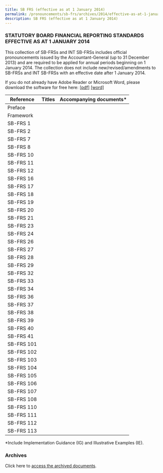 ```yaml
---
title: SB FRS (effective as at 1 January 2014)
permalink: /pronouncements/sb-frs/archives/2014/effective-as-at-1-january-2014/
description: SB FRS (effective as at 1 January 2014)
---
```

### STATUTORY BOARD FINANCIAL REPORTING STANDARDS EFFECTIVE AS AT 1 JANUARY 2014

This collection of SB-FRSs and INT SB-FRSs includes official pronouncements issued by the Accountant-General (up to 31 December 2013) and are required to be applied for annual periods beginning on 1 January 2014. The collection does not include new/revised/amendments to SB-FRSs and INT SB-FRSs with an effective date after 1 January 2014.

If you do not already have Adobe Reader or Microsoft Word, please download the software for free here: [\[pdf\]](http://www.adobe.com/products/acrobat/readstep2.html) [\[word\]](http://www.microsoft.com/downloads/details.aspx?FamilyID=95e24c87-8732-48d5-8689-ab826e7b8fdf&DisplayLang=en)

| Reference | Titles | Accompanying documents\* |
| -------- | -------- | -------- |
| Preface |  |  |
| Framework |  |  |
| SB-FRS 1 |  |  |
| SB-FRS 2 |  |  |
| SB-FRS 7 |  |  |
| SB-FRS 8 |  |  |
| SB-FRS 10 |  |  |
| SB-FRS 11 |  |  |
| SB-FRS 12 |  |  |
| SB-FRS 16 |  |  |
| SB-FRS 17 |  |  |
| SB-FRS 18 |  |  |
| SB-FRS 19 |  |  |
| SB-FRS 20 |  |  |
| SB-FRS 21 |  |  |
| SB-FRS 23 |  |  |
| SB-FRS 24 |  |  |
| SB-FRS 26 |  |  |
| SB-FRS 27 |  |  |
| SB-FRS 28 |  |  |
| SB-FRS 29 |  |  |
| SB-FRS 32 |  |  |
| SB-FRS 33 |  |  |
| SB-FRS 34 |  |  |
| SB-FRS 36 |  |  |
| SB-FRS 37 |  |  |
| SB-FRS 38 |  |  |
| SB-FRS 39 |  |  |
| SB-FRS 40 |  |  |
| SB-FRS 41 |  |  |
| SB-FRS 101 |  |  |
| SB-FRS 102 |  |  |
| SB-FRS 103 |  |  |
| SB-FRS 104 |  |  |
| SB-FRS 105 |  |  |
| SB-FRS 106 |  |  |
| SB-FRS 107 |  |  |
| SB-FRS 108 |  |  |
| SB-FRS 110 |  |  |
| SB-FRS 111 |  |  |
| SB-FRS 112 |  |  |
| SB-FRS 113 |  |  |

\*Include Implementation Guidance (IG) and Illustrative Examples (IE).

### Archives 

Click here to [access the archived documents](/pronouncements/sb-frs/archives/).